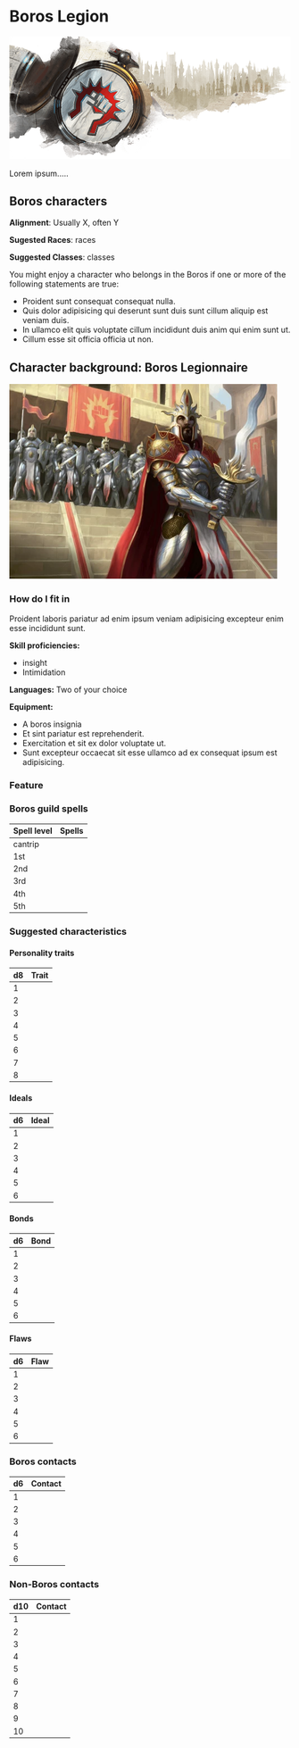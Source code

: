 # Boros Legion

![emblem](../resources/images/boros/emblem.png)

Lorem ipsum.....

## Boros characters

**Alignment**: Usually X, often Y

**Sugested Races**: races

**Suggested Classes**: classes

You might enjoy a character who belongs in the Boros if one or more of the
following statements are true:

* Proident sunt consequat consequat nulla.
* Quis dolor adipisicing qui deserunt sunt duis sunt cillum aliquip est veniam duis.
* In ullamco elit quis voluptate cillum incididunt duis anim qui enim sunt ut.
* Cillum esse sit officia officia ut non.

## Character background: Boros Legionnaire

![guildMember](../resources/images/boros/member.jpg)

### How do I fit in

Proident laboris pariatur ad enim ipsum veniam adipisicing excepteur enim esse incididunt sunt.

**Skill proficiencies:**

* insight
* Intimidation

**Languages:**
Two of your choice

**Equipment:**

* A boros insignia
* Et sint pariatur est reprehenderit.
* Exercitation et sit ex dolor voluptate ut.
* Sunt excepteur occaecat sit esse ullamco ad ex consequat ipsum est adipisicing.

### Feature

### Boros guild spells

| **Spell level** | **Spells** |
| --------------- | ---------- |
| cantrip         |
| 1st             |
| 2nd             |
| 3rd             |
| 4th             |
| 5th             |

### Suggested characteristics

#### Personality traits

| **d8** | **Trait** |
| ------ | --------- |
| 1      |
| 2      |
| 3      |
| 4      |
| 5      |
| 6      |
| 7      |
| 8      |

#### Ideals

| **d6** | **Ideal** |
| ------ | --------- |
| 1      |
| 2      |
| 3      |
| 4      |
| 5      |
| 6      |

#### Bonds

| **d6** | **Bond** |
| ------ | -------- |
| 1      |
| 2      |
| 3      |
| 4      |
| 5      |
| 6      |

#### Flaws

| **d6** | **Flaw** |
| ------ | -------- |
| 1      |
| 2      |
| 3      |
| 4      |
| 5      |
| 6      |

### Boros contacts

| **d6** | **Contact** |
| ------ | ----------- |
| 1      |
| 2      |
| 3      |
| 4      |
| 5      |
| 6      |

### Non-Boros contacts

| **d10** | **Contact** |
| ------- | ----------- |
| 1       |
| 2       |
| 3       |
| 4       |
| 5       |
| 6       |
| 7       |
| 8       |
| 9       |
| 10      |
